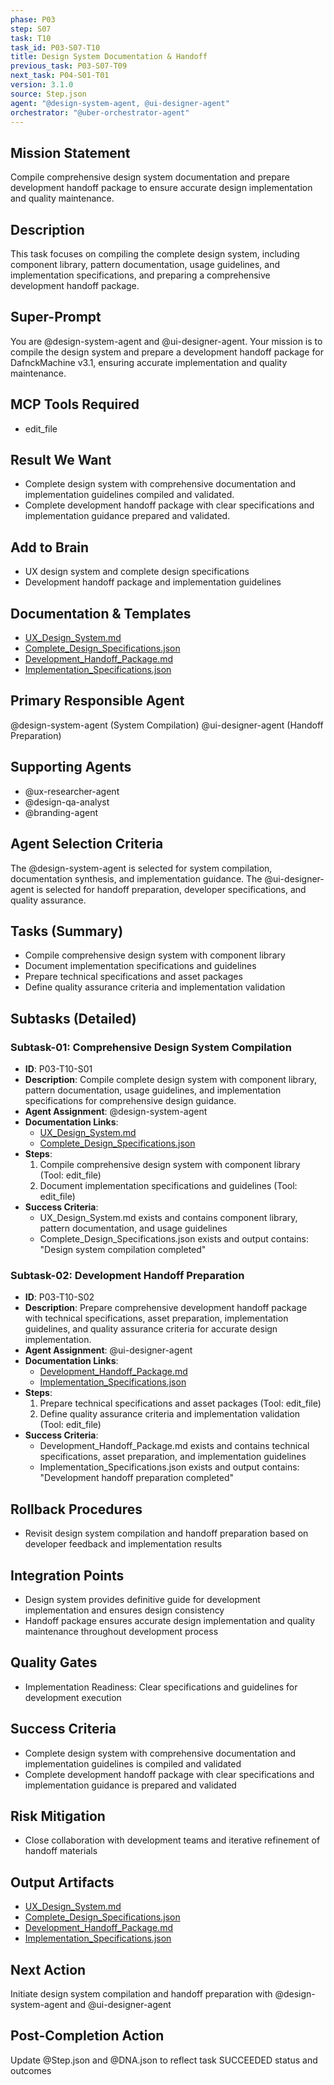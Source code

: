 ```yaml
---
phase: P03
step: S07
task: T10
task_id: P03-S07-T10
title: Design System Documentation & Handoff
previous_task: P03-S07-T09
next_task: P04-S01-T01
version: 3.1.0
source: Step.json
agent: "@design-system-agent, @ui-designer-agent"
orchestrator: "@uber-orchestrator-agent"
---
```


## Mission Statement
Compile comprehensive design system documentation and prepare development handoff package to ensure accurate design implementation and quality maintenance.

## Description
This task focuses on compiling the complete design system, including component library, pattern documentation, usage guidelines, and implementation specifications, and preparing a comprehensive development handoff package.

## Super-Prompt
You are @design-system-agent and @ui-designer-agent. Your mission is to compile the design system and prepare a development handoff package for DafnckMachine v3.1, ensuring accurate implementation and quality maintenance.

## MCP Tools Required
- edit_file

## Result We Want
- Complete design system with comprehensive documentation and implementation guidelines compiled and validated.
- Complete development handoff package with clear specifications and implementation guidance prepared and validated.

## Add to Brain
- UX design system and complete design specifications
- Development handoff package and implementation guidelines

## Documentation & Templates
- [UX_Design_System.md](mdc:01_Machine/04_Documentation/Doc/Phase_3/07_User_Experience_Design/UX_Design_System.md)
- [Complete_Design_Specifications.json](mdc:01_Machine/04_Documentation/Doc/Phase_3/07_User_Experience_Design/Complete_Design_Specifications.json)
- [Development_Handoff_Package.md](mdc:01_Machine/04_Documentation/Doc/Phase_3/07_User_Experience_Design/Development_Handoff_Package.md)
- [Implementation_Specifications.json](mdc:01_Machine/04_Documentation/Doc/Phase_3/07_User_Experience_Design/Implementation_Specifications.json)

## Primary Responsible Agent
@design-system-agent (System Compilation)
@ui-designer-agent (Handoff Preparation)

## Supporting Agents
- @ux-researcher-agent
- @design-qa-analyst
- @branding-agent

## Agent Selection Criteria
The @design-system-agent is selected for system compilation, documentation synthesis, and implementation guidance. The @ui-designer-agent is selected for handoff preparation, developer specifications, and quality assurance.

## Tasks (Summary)
- Compile comprehensive design system with component library
- Document implementation specifications and guidelines
- Prepare technical specifications and asset packages
- Define quality assurance criteria and implementation validation

## Subtasks (Detailed)
### Subtask-01: Comprehensive Design System Compilation
- **ID**: P03-T10-S01
- **Description**: Compile complete design system with component library, pattern documentation, usage guidelines, and implementation specifications for comprehensive design guidance.
- **Agent Assignment**: @design-system-agent
- **Documentation Links**:
  - [UX_Design_System.md](mdc:01_Machine/04_Documentation/Doc/Phase_3/07_User_Experience_Design/UX_Design_System.md)
  - [Complete_Design_Specifications.json](mdc:01_Machine/04_Documentation/Doc/Phase_3/07_User_Experience_Design/Complete_Design_Specifications.json)
- **Steps**:
    1. Compile comprehensive design system with component library (Tool: edit_file)
    2. Document implementation specifications and guidelines (Tool: edit_file)
- **Success Criteria**:
    - UX_Design_System.md exists and contains component library, pattern documentation, and usage guidelines
    - Complete_Design_Specifications.json exists and output contains: "Design system compilation completed"

### Subtask-02: Development Handoff Preparation
- **ID**: P03-T10-S02
- **Description**: Prepare comprehensive development handoff package with technical specifications, asset preparation, implementation guidelines, and quality assurance criteria for accurate design implementation.
- **Agent Assignment**: @ui-designer-agent
- **Documentation Links**:
  - [Development_Handoff_Package.md](mdc:01_Machine/04_Documentation/Doc/Phase_3/07_User_Experience_Design/Development_Handoff_Package.md)
  - [Implementation_Specifications.json](mdc:01_Machine/04_Documentation/Doc/Phase_3/07_User_Experience_Design/Implementation_Specifications.json)
- **Steps**:
    1. Prepare technical specifications and asset packages (Tool: edit_file)
    2. Define quality assurance criteria and implementation validation (Tool: edit_file)
- **Success Criteria**:
    - Development_Handoff_Package.md exists and contains technical specifications, asset preparation, and implementation guidelines
    - Implementation_Specifications.json exists and output contains: "Development handoff preparation completed"

## Rollback Procedures
- Revisit design system compilation and handoff preparation based on developer feedback and implementation results

## Integration Points
- Design system provides definitive guide for development implementation and ensures design consistency
- Handoff package ensures accurate design implementation and quality maintenance throughout development process

## Quality Gates
- Implementation Readiness: Clear specifications and guidelines for development execution

## Success Criteria
- Complete design system with comprehensive documentation and implementation guidelines is compiled and validated
- Complete development handoff package with clear specifications and implementation guidance is prepared and validated

## Risk Mitigation
- Close collaboration with development teams and iterative refinement of handoff materials

## Output Artifacts
- [UX_Design_System.md](mdc:01_Machine/04_Documentation/Doc/Phase_3/07_User_Experience_Design/UX_Design_System.md)
- [Complete_Design_Specifications.json](mdc:01_Machine/04_Documentation/Doc/Phase_3/07_User_Experience_Design/Complete_Design_Specifications.json)
- [Development_Handoff_Package.md](mdc:01_Machine/04_Documentation/Doc/Phase_3/07_User_Experience_Design/Development_Handoff_Package.md)
- [Implementation_Specifications.json](mdc:01_Machine/04_Documentation/Doc/Phase_3/07_User_Experience_Design/Implementation_Specifications.json)

## Next Action
Initiate design system compilation and handoff preparation with @design-system-agent and @ui-designer-agent

## Post-Completion Action
Update @Step.json and @DNA.json to reflect task SUCCEEDED status and outcomes 